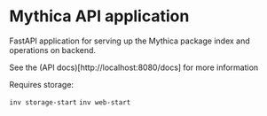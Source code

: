 Mythica API application
=====

FastAPI application for serving up the Mythica package index and 
operations on backend.

See the (API docs)[http://localhost:8080/docs] for more information

Requires storage:

`inv storage-start`
`inv web-start`
